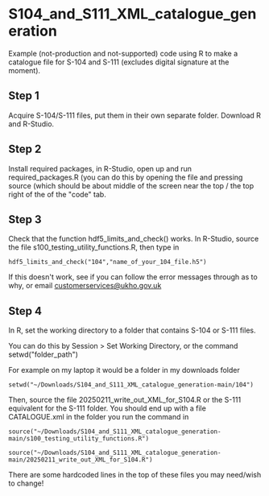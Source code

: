 # S104_and_S111_XML_catalogue_generation

Example (not-production and not-supported) code using R to make a catalogue file for S-104 and S-111 (excludes digital signature at the moment). 

## Step 1 

Acquire S-104/S-111 files, put them in their own separate folder. Download R and R-Studio.

## Step 2

Install required packages, in R-Studio, open up and run required_packages.R (you can do this by opening the file and pressing source (which should be about middle of the screen near the top / the top right of the of the "code" tab.

## Step 3

Check that the function hdf5_limits_and_check() works. In R-Studio, source the file s100_testing_utility_functions.R, then type in

`hdf5_limits_and_check("104","name_of_your_104_file.h5")`

If this doesn't work, see if you can follow the error messages through as to why, or email customerservices@ukho.gov.uk

## Step 4

In R, set the working directory to a folder that contains S-104 or S-111 files.

You can do this by Session > Set Working Directory, or the command setwd("folder_path")

For example on my laptop it would be a folder in my downloads folder

`setwd("~/Downloads/S104_and_S111_XML_catalogue_generation-main/104")`

Then, source the file 20250211_write_out_XML_for_S104.R or the S-111 equivalent for the S-111 folder. You should end up with a file CATALOGUE.xml in the folder you run the command in

`source("~/Downloads/S104_and_S111_XML_catalogue_generation-main/s100_testing_utility_functions.R")`

`source("~/Downloads/S104_and_S111_XML_catalogue_generation-main/20250211_write_out_XML_for_S104.R")`

There are some hardcoded lines in the top of these files you may need/wish to change!


